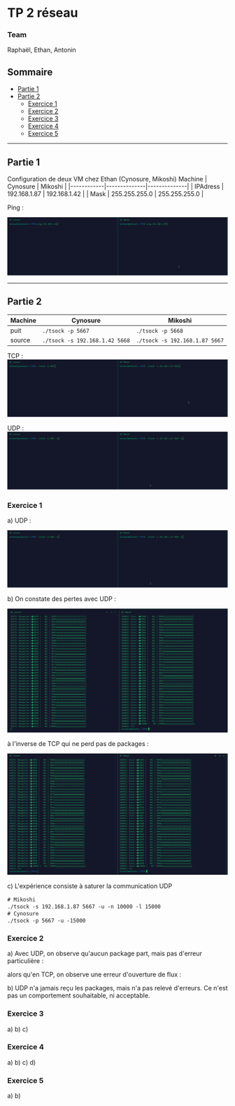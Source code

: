 # TP 2 réseau

### Team
Raphaël, Ethan, Antonin

## Sommaire
- [Partie 1](#partie-1)
- [Partie 2](#partie-2)
    - [Exercice 1](#exercice-1)
    - [Exercice 2](#exercice-2)
    - [Exercice 3](#exercice-3)
    - [Exercice 4](#exercice-4)
    - [Exercice 5](#exercice-5) 
--------------------

## Partie 1
Configuration de deux VM chez Ethan (Cynosure, Mikoshi)
   Machine    | Cynosure     | Mikoshi      |
 |------------|--------------|--------------|
 | IPAdress   | 192.168.1.87 | 192.168.1.42 |
 | Mask       | 255.255.255.0 | 255.255.255.0 |

Ping :

![alt text](ping_cynosure_mikoshi.gif)

-------

## Partie 2
 | Machine    | Cynosure                         | Mikoshi                          |
 |------------|----------------------------------|----------------------------------|
 | puit       | ```./tsock -p 5667```            | ```./tsock -p 5668```            |
 | source     | ```./tsock -s 192.168.1.42 5668``` | ```./tsock -s 192.168.1.87 5667``` |

TCP :
![alt text](tsock_cynosure_mikoshi.gif)

UDP :
![alt text](tsock2_cynosure_mikoshi.gif)

### Exercice 1
a) UDP :

![alt text](tsock2_cynosure_mikoshi.gif)

b) On constate des pertes avec UDP :

![alt text](image_perte.png)

à l'inverse de TCP qui ne perd pas de packages :

![alt text](image_non_perte_tcp.png)

c) L'expérience consiste à saturer la communication UDP

````shell
# Mikoshi
./tsock -s 192.168.1.87 5667 -u -n 10000 -l 15000
# Cynosure
./tsock -p 5667 -u -15000
````
### Exercice 2
a) Avec UDP, on observe qu'aucun package part, mais pas d'erreur particulière :

alors qu'en TCP, on observe une erreur d'ouverture de flux :

b) UDP n'a jamais reçu les packages, mais n'a pas relevé d'erreurs. Ce n'est pas un comportement souhaitable, ni acceptable.

### Exercice 3
a)
b)
c)

### Exercice 4
a)
b)
c)
d)

### Exercice 5
a)
b)